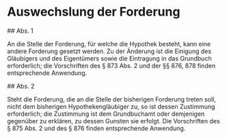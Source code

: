 # Auswechslung der Forderung



\#\# Abs. 1

 An die Stelle der Forderung, für welche die Hypothek besteht, kann eine andere Forderung gesetzt werden. Zu der Änderung ist die Einigung des Gläubigers und des Eigentümers sowie die Eintragung in das Grundbuch erforderlich; die Vorschriften des § 873 Abs. 2 und der §§ 876, 878 finden entsprechende Anwendung.

\#\# Abs. 2

 Steht die Forderung, die an die Stelle der bisherigen Forderung treten soll, nicht dem bisherigen Hypothekengläubiger zu, so ist dessen Zustimmung erforderlich; die Zustimmung ist dem Grundbuchamt oder demjenigen gegenüber zu erklären, zu dessen Gunsten sie erfolgt. Die Vorschriften des § 875 Abs. 2 und des § 876 finden entsprechende Anwendung. 

